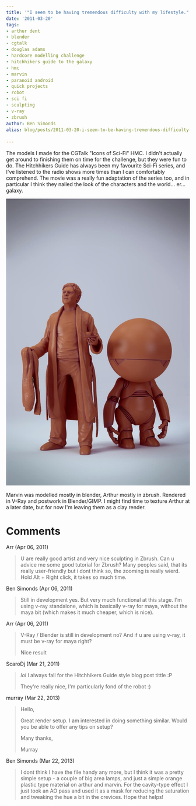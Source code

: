 ```yaml
---
title: '"I seem to be having tremendous difficulty with my lifestyle." '
date: '2011-03-20'
tags:
- arthur dent
- blender
- cgtalk
- douglas adams
- hardcore modelling challenge
- hitchhikers guide to the galaxy
- hmc
- marvin
- paranoid android
- quick projects
- robot
- sci fi
- sculpting
- v-ray
- zbrush
author: Ben Simonds
alias: blog/posts/2011-03-20-i-seem-to-be-having-tremendous-difficulty-with-my-lifestyle

---
```


The models I made for the CGTalk "Icons of Sci-Fi" HMC. I didn't actually get around to finishing them on time for the challenge, but they were fun to do. The Hitchhikers Guide has always been my favourite Sci-Fi series, and I've listened to the radio shows more times than I can comfortably comprehend. The movie was a really fun adaptation of the series too, and in particular I think they nailed the look of the characters and the world... er... galaxy.

![>< ><](/images/old/arthandmarv2.jpg)


Marvin was modelled mostly in blender, Arthur mostly in zbrush. Rendered in V-Ray and postwork in Blender/GIMP. I might find time to texture Arthur at a later date, but for now I'm leaving them as a clay render.





# Comments


Arr (Apr 06, 2011)
> U are really good artist and very nice sculpting in Zbrush. Can u advice me some good tutorial for Zbrush? Many peoples said, that its really user-friendly but i dont think so, the zooming is really wierd. Hold Alt + Right click, it takes so much time.

Ben Simonds (Apr 06, 2011)
> Still in development yes. But very much functional at this stage. I'm using v-ray standalone, which is basically v-ray for maya, without the maya bit (which makes it much cheaper, which is nice).

Arr (Apr 06, 2011)
> V-Ray / Blender is still in development no? And if u are using v-ray, it must be v-ray for maya right?
> 
> Nice result

ScaroDj (Mar 21, 2011)
> *lol* I always fall for the Hitchhikers Guide style blog post tittle :P
> 
> They're really nice, I'm particularly fond of the robot :)

murray (Mar 22, 2013)
> Hello,
> 
> Great render setup. I am interested in doing something similar. Would you be able to offer any tips on setup? 
> 
> Many thanks,
> 
> Murray

Ben Simonds (Mar 22, 2013)
> I dont think I have the file handy any more, but I think it was a pretty simple setup - a couple of big area lamps, and just a simple orange plastic type material on arthur and marvin. For the cavity-type effect I just took an AO pass and used it as a mask for reducing the saturation and tweaking the hue a bit in the crevices. Hope that helps!
